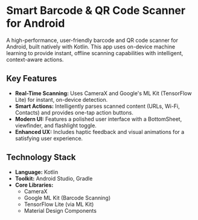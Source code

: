 # Smart Barcode & QR Code Scanner for Android

A high-performance, user-friendly barcode and QR code scanner for Android, built natively with Kotlin. This app uses on-device machine learning to provide instant, offline scanning capabilities with intelligent, context-aware actions.

## Key Features
- **Real-Time Scanning:** Uses CameraX and Google's ML Kit (TensorFlow Lite) for instant, on-device detection.
- **Smart Actions:** Intelligently parses scanned content (URLs, Wi-Fi, Contacts) and provides one-tap action buttons.
- **Modern UI:** Features a polished user interface with a BottomSheet, viewfinder, and flashlight toggle.
- **Enhanced UX:** Includes haptic feedback and visual animations for a satisfying user experience.

## Technology Stack
- **Language:** Kotlin
- **Toolkit:** Android Studio, Gradle
- **Core Libraries:**
  - CameraX
  - Google ML Kit (Barcode Scanning)
  - TensorFlow Lite (via ML Kit)
  - Material Design Components
